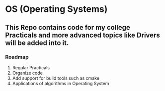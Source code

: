 # OS (Operating Systems)

## This Repo contains code for my college Practicals and more advanced topics like Drivers will be added into it.

### Roadmap
<ol>

<li>Regular Practicals</li>
<li>Organize code</li>
<li>Add support for build tools such as cmake</li>
<li>Applications of algorithms in Operating System</li>

</ol>
